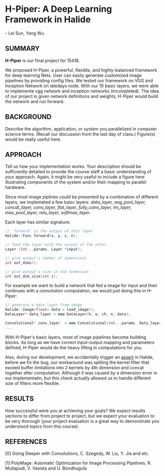 # H-Piper: A Deep Learning Framework in Halide
\- Lei Sun, Yang Wu

## SUMMARY 

**H-Piper** is our final project for 15418.

We proposed H-Piper, a powerful, flexible, and highly-balanced framework for deep learning Nets. User can easily generate customized image pipelines by providing config files. We tested our framework on VGG and Inception Network on latedays node. With our 10 basic layers, we were able to implemente vgg network and inception networks (incompleted). The idea of our project is given network definitions and weights, H-Piper would build the network and run forward.


## BACKGROUND

Describe the algorithm, application, or system you parallelized in computer science terms. (Recall our discussion from the last day of class.) Figure(s) would be really useful here.

## APPROACH

Tell us how your implementation works. Your description should be sufficiently detailed to provide the course staff a basic understanding of your approach. Again, it might be very useful to include a figure here illustrating components of the system and/or their mapping to parallel hardware.

Since most image piplines could be presented by a combination of different layers, we implemeted a few baisc layers: *data_layer, avg_pool_layer, concat_layer, conv_layer, flat_layer, fully_conn_layer, lrn_layer, max_pool_layer, relu_layer, softmax_layer*.

Each layer has similar signature:
```c++
// `forward` is the output of this layer
Halide::Func forward(x, y, z, n);

// feed the layer with the output of the other
Layer (int...params, Layer *input);

// give output's number of dimensions
int out_dims();

// give output's size in one dimension
int out_dim_size(int i);
```
For example we want to build a network that fed a image for input and then continues with a convolution computation, we would just doing this in H-Piper:

```c++
// generate a data layer from image
Halide::Image<float> data = load_image();
DataLayer* data_layer = new DataLayer(h, w, ch, n, data);

Convolutional* conv_layer  = new Convolutional(int...params, data_layer);
... 
```
With H-Piper's basic layers, most of image pipelines become building blocks. As long as we have correct input-output mapping and parameters defined, H-Piper would do the heavy lifting in computations for you.

Also, during our development, we accidentally trigger an [assert](https://github.com/halide/Halide/blob/master/src/Buffer.cpp#L12) in Halide, before we fix the bug, our workaround was spliting the kernel filter that exceed buffer limitations into 2 kernels by 4th dimension and concat together after computation. Although it was caused by a dimension error in our implementatin, but this check actually allowed us to handle different size of filters more flexible.

## RESULTS

How successful were you at achieving your goals? We expect results sections to differ from project to project, but we expect your evaluation to be very thorough (your project evaluation is a great way to demonstrate you understood topics from this course).

## REFERENCES

[0] Going Deeper with Convolutions, C. Szegedy, W. Liu, Y. Jia and etc.

[1] PolyMage: Automatic Optimization for Image Processing Pipelines, R. Mullapudi, V. Vasista and U. Bondhugula
